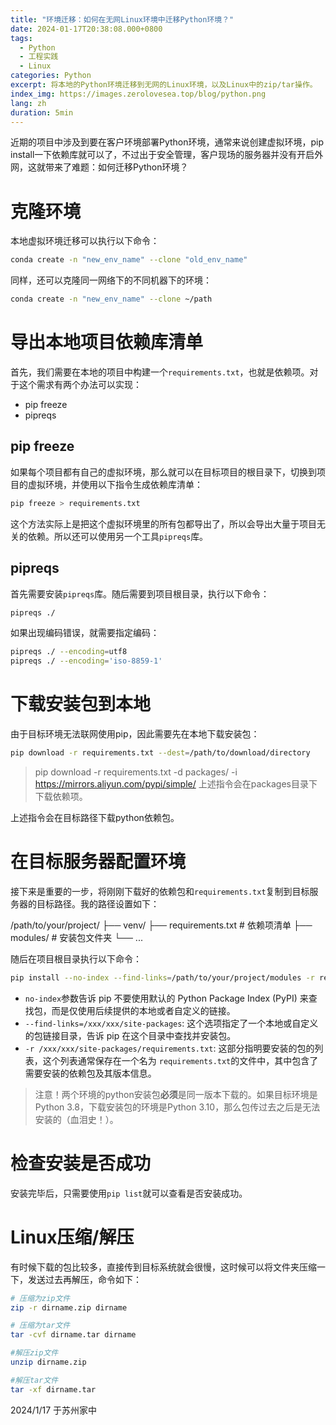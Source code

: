 ```yaml
---
title: "环境迁移：如何在无网Linux环境中迁移Python环境？"
date: 2024-01-17T20:38:08.000+0800
tags:
  - Python
  - 工程实践
  - Linux
categories: Python
excerpt: 将本地的Python环境迁移到无网的Linux环境，以及Linux中的zip/tar操作。
index_img: https://images.zerolovesea.top/blog/python.png
lang: zh
duration: 5min
---
```


近期的项目中涉及到要在客户环境部署Python环境，通常来说创建虚拟环境，pip install一下依赖库就可以了，不过出于安全管理，客户现场的服务器并没有开启外网，这就带来了难题：如何迁移Python环境？

# 克隆环境

本地虚拟环境迁移可以执行以下命令：

```bash
conda create -n "new_env_name" --clone "old_env_name"
```

同样，还可以克隆同一网络下的不同机器下的环境：

```bash
conda create -n "new_env_name" --clone ~/path 
```

# 导出本地项目依赖库清单

首先，我们需要在本地的项目中构建一个`requirements.txt`，也就是依赖项。对于这个需求有两个办法可以实现：

- pip freeze
- pipreqs

## pip freeze

如果每个项目都有自己的虚拟环境，那么就可以在目标项目的根目录下，切换到项目的虚拟环境，并使用以下指令生成依赖库清单：

```bash
pip freeze > requirements.txt
```

这个方法实际上是把这个虚拟环境里的所有包都导出了，所以会导出大量于项目无关的依赖。所以还可以使用另一个工具`pipreqs`库。

## pipreqs

首先需要安装`pipreqs`库。随后需要到项目根目录，执行以下命令：

```bash
pipreqs ./
```

如果出现编码错误，就需要指定编码：

```bash
pipreqs ./ --encoding=utf8
pipreqs ./ --encoding='iso-8859-1' 
```

# 下载安装包到本地

由于目标环境无法联网使用pip，因此需要先在本地下载安装包：

```bash
pip download -r requirements.txt --dest=/path/to/download/directory
```

> pip download -r requirements.txt -d packages/ -i https://mirrors.aliyun.com/pypi/simple/
> 上述指令会在packages目录下下载依赖项。

上述指令会在目标路径下载python依赖包。

# 在目标服务器配置环境

接下来是重要的一步，将刚刚下载好的依赖包和`requirements.txt`复制到目标服务器的目标路径。我的路径设置如下：

/path/to/your/project/
├── venv/
├── requirements.txt # 依赖项清单
├── modules/ # 安装包文件夹
└── ...

随后在项目根目录执行以下命令：

```bash
pip install --no-index --find-links=/path/to/your/project/modules -r requirements.txt
```

- `no-index`参数告诉 pip 不要使用默认的 Python Package Index (PyPI) 来查找包，而是仅使用后续提供的本地或者自定义的链接。
- `--find-links=/xxx/xxx/site-packages`: 这个选项指定了一个本地或自定义的包链接目录，告诉 pip 在这个目录中查找并安装包。
- `-r /xxx/xxx/site-packages/requirements.txt`: 这部分指明要安装的包的列表，这个列表通常保存在一个名为 `requirements.txt`的文件中，其中包含了需要安装的依赖包及其版本信息。

> 注意！两个环境的python安装包**必须**是同一版本下载的。如果目标环境是Python 3.8，下载安装包的环境是Python 3.10，那么包传过去之后是无法安装的（血泪史！）。

# 检查安装是否成功

安装完毕后，只需要使用`pip list`就可以查看是否安装成功。

# Linux压缩/解压

有时候下载的包比较多，直接传到目标系统就会很慢，这时候可以将文件夹压缩一下，发送过去再解压，命令如下：

```bash
# 压缩为zip文件
zip -r dirname.zip dirname

# 压缩为tar文件
tar -cvf dirname.tar dirname

#解压zip文件
unzip dirname.zip

#解压tar文件
tar -xf dirname.tar
```

2024/1/17 于苏州家中

